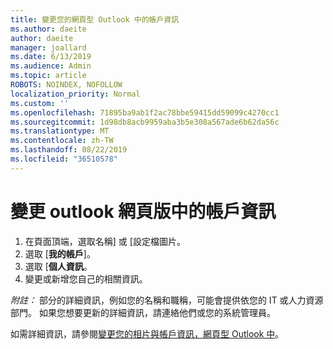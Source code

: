 ```yaml
---
title: 變更您的網頁型 Outlook 中的帳戶資訊
ms.author: daeite
author: daeite
manager: joallard
ms.date: 6/13/2019
ms.audience: Admin
ms.topic: article
ROBOTS: NOINDEX, NOFOLLOW
localization_priority: Normal
ms.custom: ''
ms.openlocfilehash: 71895ba9ab1f2ac78bbe59415dd59099c4270cc1
ms.sourcegitcommit: 1d98db8acb9959aba3b5e308a567ade6b62da56c
ms.translationtype: MT
ms.contentlocale: zh-TW
ms.lasthandoff: 08/22/2019
ms.locfileid: "36510578"
---
```

# <a name="change-account-information-in-outlook-on-the-web"></a>變更 outlook 網頁版中的帳戶資訊

1. 在頁面頂端，選取名稱] 或 [設定檔圖片。
1. 選取 [**我的帳戶**]。
1. 選取 [**個人資訊**。
1. 變更或新增您自己的相關資訊。

*附註：* 部分的詳細資訊，例如您的名稱和職稱，可能會提供依您的 IT 或人力資源部門。 如果您想要更新的詳細資訊，請連絡他們或您的系統管理員。

如需詳細資訊，請參閱[變更您的相片與帳戶資訊，網頁型 Outlook 中](https://support.office.com/article/b2dbb289-851d-4bed-93c3-3e136f5659ec)。